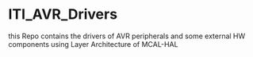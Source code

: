 # ITI_AVR_Drivers
this Repo contains the drivers of AVR peripherals and some external HW components using Layer Architecture of MCAL-HAL 

